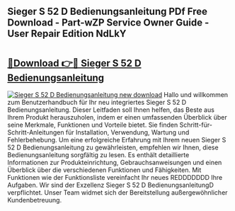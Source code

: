 ## Sieger S 52 D Bedienungsanleitung PDf Free Download - Part-wZP Service Owner Guide - User Repair Edition NdLkY

# <h2><a href="http://df0b2o.blite.top/?on=Sieger+S+52+D+Bedienungsanleitung">🔗Download 👉🔴 Sieger S 52 D Bedienungsanleitung</a></h2>

[![Sieger S 52 D Bedienungsanleitung new download](https://i.imgur.com/lujVjoI.png)](http://df0b2o.blite.top/?on=Sieger+S+52+D+Bedienungsanleitung)
Hallo und willkommen zum Benutzerhandbuch für Ihr neu integriertes Sieger S 52 D Bedienungsanleitung. Dieser Leitfaden soll Ihnen helfen, das Beste aus Ihrem Produkt herauszuholen, indem er einen umfassenden Überblick über seine Merkmale, Funktionen und Vorteile bietet. Sie finden Schritt-für-Schritt-Anleitungen für Installation, Verwendung, Wartung und Fehlerbehebung. Um eine erfolgreiche Erfahrung mit Ihrem neuen Sieger S 52 D Bedienungsanleitung zu gewährleisten, empfehlen wir Ihnen, diese Bedienungsanleitung sorgfältig zu lesen. Es enthält detaillierte Informationen zur Produkteinrichtung, Gebrauchsanweisungen und einen Überblick über die verschiedenen Funktionen und Fähigkeiten. Mit Funktionen wie der Funktionsliste vereinfacht Ihr neues REDDDDDDD Ihre Aufgaben. Wir sind der Exzellenz Sieger S 52 D BedienungsanleitungD verpflichtet. Unser Team widmet sich der Bereitstellung außergewöhnlicher Kundenbetreuung.
